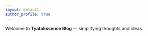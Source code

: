```yaml
---
layout: default
author_profile: true
---
```


Welcome to **TyataEssence Blog** — simplifying thoughts and ideas.

